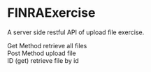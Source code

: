 # FINRAExercise

A server side restful API of upload file exercise.

Get Method  retrieve all files <br />
Post Method upload file <br />
ID (get) retrieve file by id <br />
